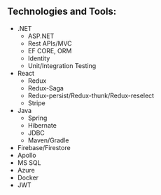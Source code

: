 ## Technologies and Tools: 

- .NET
    - ASP.NET
    - Rest APIs/MVC
    - EF CORE, ORM
    - Identity
    - Unit/Integration Testing
- React
    - Redux
    - Redux-Saga
    - Redux-persist/Redux-thunk/Redux-reselect
    - Stripe
- Java
    - Spring
    - Hibernate
    - JDBC
    - Maven/Gradle
- Firebase/Firestore
- Apollo
- MS SQL
- Azure
- Docker
- JWT



